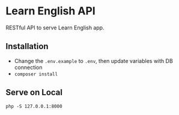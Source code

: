 # Learn English API
RESTful API to serve Learn English app.

## Installation

- Change the `.env.example` to `.env`, then update variables with DB connection
- `composer install`

## Serve on Local

`php -S 127.0.0.1:8000`
